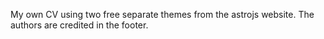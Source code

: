 My own CV using two free separate themes from the astrojs website. The authors are credited in the footer.

